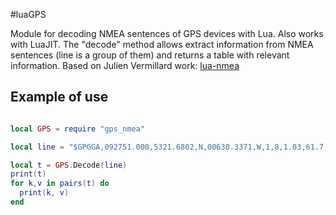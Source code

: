 #luaGPS

Module for decoding NMEA sentences of GPS devices with Lua. Also works with
LuaJIT.
The "decode" method allows extract information from NMEA sentences (line
is a group of them) and returns a table with relevant information.
Based on Julien Vermillard work: [lua-nmea](https://github.com/jvermillard/lua-nmea)

## Example of use

```lua

local GPS = require "gps_nmea"

local line = "$GPGGA,092751.000,5321.6802,N,00630.3371,W,1,8,1.03,61.7,M,55.3,M,,*75,$GPGSA,A,3,10,07,05,02,29,04,08,13,,,,,1.72,1.03,1.38*0A, $GPGSV,3,1,11,10,63,137,17,07,61,098,15,05,59,290,20,08,54,157,30*70, $GPRMC,092751.000,A,5321.6802,N,00630.3371,W,0.06,31.66,280511,,,A*45"

local t = GPS.Decode(line)
print(t)
for k,v in pairs(t) do
  print(k, v)
end

```

